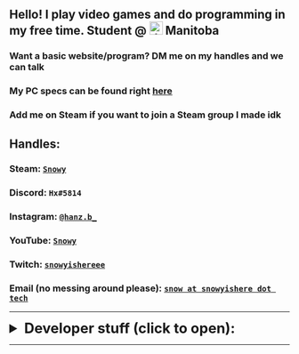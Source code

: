 ## Hello! I play video games and do programming in my free time. Student @ <img src="https://emojipedia-us.s3.dualstack.us-west-1.amazonaws.com/thumbs/240/twitter/236/flag-for-canada_1f1e8-1f1e6.png" alt="drawing" width="24" height="24"/> Manitoba

### Want a basic website/program? DM me on my handles and we can talk
### My PC specs can be found right [here](./pcspecs.html) 
### Add me on Steam if you want to join a Steam group I made idk

## Handles: 

### Steam: [`Snowy`](https://steamcommunity.com/id/SnowyIsHereeee) 
### Discord: `Hx#5814`
### Instagram: [`@hanz.b_`](https://www.instagram.com/hanz.b_/)
### YouTube: [`Snowy`](https://www.youtube.com/channel/UCzbPq7pFUYmdnUwYGnA2omg)
### Twitch: [`snowyishereee`](https://www.twitch.tv/snowyishereee)
### Email (no messing around please): [`snow at snowyishere dot tech`](mailto:snow@snowyishere.tech)

----

<details>
<summary style="font-size: 1.8em">
  <b>Developer stuff (click to open): </b>
</summary>
<p>

<h3> My GitHub (HxxxB) is available <a href="https://github.com/HxxxB">right here,</a> and my repositories/projects are found <a href="https://github.com/HxxxB?tab=repositories">right here</a></h3>
<h3> Gists are found <a href="https://gist.github.com/HxxxB">here</a> </h3>

<h3> Global MIT License, applied to my gists and most of my projects, found <a href="https://raw.githubusercontent.com/HxxxB/HxxxB.github.io/master/globalLicense.md">here</a> </h3>

<h6> other than this project, which is licensed under the WTFPL; warning: explicit, found <a href="https://raw.githubusercontent.com/HxxxB/HxxxB.github.io/master/LICENSE"> here</a> </h6>
</p>
</details>

----

<link rel="shortcut icon" type="image/png" href="https://emojipedia-us.s3.dualstack.us-west-1.amazonaws.com/thumbs/240/twitter/236/flag-for-canada_1f1e8-1f1e6.png">
